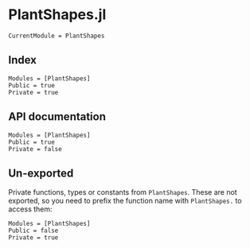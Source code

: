 
# PlantShapes.jl

```@meta
CurrentModule = PlantShapes
```

## Index

```@index
Modules = [PlantShapes]
Public = true
Private = true
```

## API documentation

```@autodocs
Modules = [PlantShapes]
Public = true
Private = false
```

## Un-exported

Private functions, types or constants from `PlantShapes`. These are not exported, so you need to prefix the function name with `PlantShapes.` to access them:

```@autodocs
Modules = [PlantShapes]
Public = false
Private = true
```